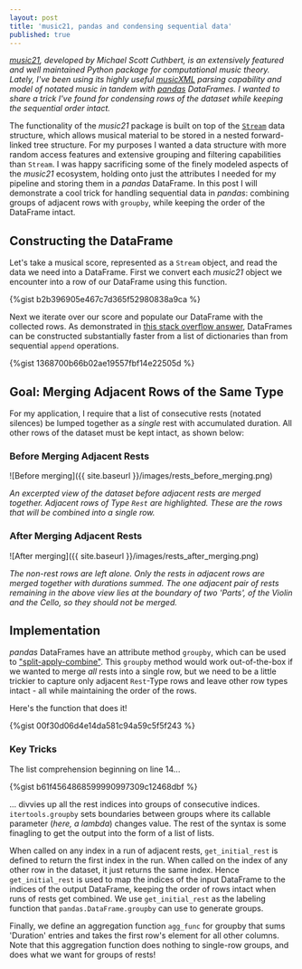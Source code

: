 ```yaml
---
layout: post
title: 'music21, pandas and condensing sequential data'
published: true
---
```

_[music21](http://web.mit.edu/music21/), developed by Michael Scott Cuthbert, is an extensively featured and well maintained Python package for computational music theory. Lately, I've been using its highly useful [musicXML](https://www.musicxml.com/) parsing capability and model of notated music in tandem with [pandas](https://pandas.pydata.org/) DataFrames. I wanted to share a trick I've found for condensing rows of the dataset while keeping the sequential order intact._

The functionality of the _music21_ package is built on top of the [`Stream`](https://web.mit.edu/music21/doc/usersGuide/usersGuide_06_stream2.html) data structure, which allows musical material to be stored in a nested forward-linked tree structure. For my purposes I wanted a data structure with more random access features and extensive grouping and filtering capabilities than `Stream`. I was happy sacrificing some of the finely modeled aspects of the _music21_ ecosystem, holding onto just the attributes I needed for my pipeline and storing them in a _pandas_ DataFrame. In this post I will demonstrate a cool trick for handling sequential data in _pandas_: combining groups of adjacent rows with `groupby`, while keeping the order of the DataFrame intact.

## Constructing the DataFrame

Let's take a musical score, represented as a `Stream` object, and read the data we need into a DataFrame. First we convert each _music21_ object we encounter into a row of our DataFrame using this function.

{%gist b2b396905e467c7d365f52980838a9ca %}

Next we iterate over our score and populate our DataFrame with the collected rows. As demonstrated in [this stack overflow answer](https://stackoverflow.com/a/47979665), DataFrames can be constructed substantially faster from a list of dictionaries than from sequential `append` operations. 

{%gist 1368700b66b02ae19557fbf14e22505d %}

## Goal: Merging Adjacent Rows of the Same Type

For my application, I require that a list of consecutive rests (notated silences) be lumped together as a _single_ rest with accumulated duration. All other rows of the dataset must be kept intact, as shown below:


### Before Merging Adjacent Rests

![Before merging]({{ site.baseurl }}/images/rests_before_merging.png)

_An excerpted view of the dataset before adjacent rests are merged together. Adjacent rows of Type `Rest` are highlighted. These are the rows that will be combined into a single row._


### After Merging Adjacent Rests

![After merging]({{ site.baseurl }}/images/rests_after_merging.png)

_The non-rest rows are left alone. Only the rests in adjacent rows are merged together with durations summed. The one adjacent pair of rests remaining in the above view lies at the boundary of two 'Parts', of the Violin and the Cello, so they should not be merged._

## Implementation

_pandas_ DataFrames have an attribute method `groupby`, which can be used to ["split-apply-combine"](https://pandas.pydata.org/pandas-docs/stable/user_guide/groupby.html). This `groupby` method would work out-of-the-box if we wanted to merge _all_ rests into a single row, but we need to be a little trickier to capture only adjacent `Rest`-Type rows and leave other row types intact - all while maintaining the order of the rows.

Here's the function that does it!

{%gist 00f30d06d4e14da581c94a59c5f5f243 %}

### Key Tricks

The list comprehension beginning on line 14...

{%gist b61f4564868599990997309c12468dbf %}

... divvies up all the rest indices into groups of consecutive indices. `itertools.groupby` sets boundaries between groups where its callable parameter (_here, a lambda_) changes value. The rest of the syntax is some finagling to get the output into the form of a list of lists.

When called on any index in a run of adjacent rests, `get_initial_rest` is defined to return the first index in the run. When called on the index of any other row in the dataset, it just returns the same index. Hence `get_initial_rest` is used to map the indices of the input DataFrame to the indices of the output DataFrame, keeping the order of rows intact when runs of rests get combined. We use `get_initial_rest` as the labeling function that `pandas.DataFrame.groupby` can use to generate groups.

Finally, we define an aggregation function `agg_func` for groupby that sums 'Duration' entries and takes the first row's element for all other columns. Note that this aggregation function does nothing to single-row groups, and does what we want for groups of rests!

